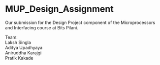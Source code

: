 # MUP_Design_Assignment


Our submission for the Design Project component of the Microprocessors and Interfacing course at Bits Pilani.   
  
Team:   
Laksh Singla  
Aditya Upadhyaya  
Aniruddha Karajgi  
Pratik Kakade  
